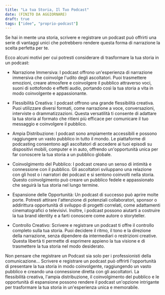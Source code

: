 ```yaml
---
title: "La tua Storia, Il Tuo Podcast"
date: (FINITO DA AGGIORNARE)
draft: true
tags: ["idee", "proprio-podcast"]
---
```


Se hai in mente una storia, scrivere e registrare un podcast può offrirti una serie di vantaggi unici che potrebbero rendere questa forma di narrazione la scelta perfetta per te. 

Ecco alcuni motivi per cui potresti considerare di trasformare la tua storia in un podcast:

* Narrazione Immersiva: I podcast offrono un'esperienza di narrazione immersiva che coinvolge l'udito degli ascoltatori. Puoi trasmettere emozioni, creare atmosfere e coinvolgere il pubblico attraverso voci, suoni di sottofondo e effetti audio, portando così la tua storia a vita in modo coinvolgente e appassionante.

* Flessibilità Creativa: I podcast offrono una grande flessibilità creativa. Puoi utilizzare diversi formati, come narrazione a voce, conversazioni, interviste o drammatizzazioni. Questa versatilità ti consente di adattare la tua storia al formato che ritieni più efficace per comunicare il tuo messaggio e coinvolgere il pubblico.

* Ampia Distribuzione: I podcast sono ampiamente accessibili e possono raggiungere un vasto pubblico in tutto il mondo. Le piattaforme di podcasting consentono agli ascoltatori di accedere ai tuoi episodi su dispositivi mobili, computer e in auto, offrendo un'opportunità unica per far conoscere la tua storia a un pubblico globale.

* Coinvolgimento del Pubblico: I podcast creano un senso di intimità e connessione con il pubblico. Gli ascoltatori sviluppano una relazione con gli host o i narratori dei podcast e si sentono coinvolti nella storia. Questo coinvolgimento può creare un pubblico fedele e appassionato che seguirà la tua storia nel lungo termine.

* Espansione delle Opportunità: Un podcast di successo può aprire molte porte.
Potresti attirare l'attenzione di potenziali collaboratori, sponsor o addirittura opportunità di sviluppo di progetti correlati, come adattamenti cinematografici o televisivi. Inoltre, i podcast possono aiutarti a costruire la tua brand identity e a farti conoscere come autore o storyteller.

* Controllo Creativo: Scrivere e registrare un podcast ti offre il controllo completo sulla tua storia. Puoi decidere il ritmo, il tono e la direzione della narrazione, senza dipendere da intermediari o restrizioni creative. Questa libertà ti permette di esprimere appieno la tua visione e di trasmettere la tua storia nel modo desiderato.

Non pensare che registrare un Podcast sia solo per i professionisti della comunicazione...
Scrivere e registrare un podcast può offrirti l'opportunità di presentare la tua storia in modo coinvolgente, raggiungendo un vasto pubblico e creando una connessione diretta con gli ascoltatori. 
La flessibilità creativa, l'ampia distribuzione, il coinvolgimento del pubblico e le opportunità di espansione possono rendere il podcast un'opzione intrigante per trasformare la tua storia in un'esperienza unica e memorabile.